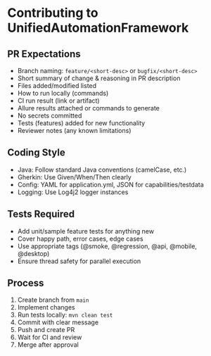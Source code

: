 # Contributing to UnifiedAutomationFramework

## PR Expectations

- Branch naming: `feature/<short-desc>` or `bugfix/<short-desc>`
- Short summary of change & reasoning in PR description
- Files added/modified listed
- How to run locally (commands)
- CI run result (link or artifact)
- Allure results attached or commands to generate
- No secrets committed
- Tests (features) added for new functionality
- Reviewer notes (any known limitations)

## Coding Style

- Java: Follow standard Java conventions (camelCase, etc.)
- Gherkin: Use Given/When/Then clearly
- Config: YAML for application.yml, JSON for capabilities/testdata
- Logging: Use Log4j2 logger instances

## Tests Required

- Add unit/sample feature tests for anything new
- Cover happy path, error cases, edge cases
- Use appropriate tags (@smoke, @regression, @api, @mobile, @desktop)
- Ensure thread safety for parallel execution

## Process

1. Create branch from `main`
2. Implement changes
3. Run tests locally: `mvn clean test`
4. Commit with clear message
5. Push and create PR
6. Wait for CI and review
7. Merge after approval
